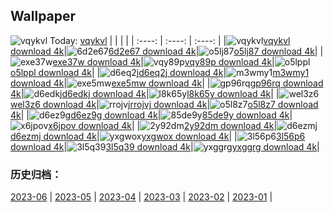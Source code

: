 ## Wallpaper
![vqykvl](https://w.wallhaven.cc/full/vq/wallhaven-vqykvl.png) Today: [vqykvl](https://th.wallhaven.cc/small/vq/vqykvl.jpg)
|      |      |      |
| :----: | :----: | :----: |
|![vqykvl](https://th.wallhaven.cc/small/vq/vqykvl.jpg)[vqykvl download 4k](https://wallhaven.cc/w/vqykvl)|![6d2e67](https://th.wallhaven.cc/small/6d/6d2e67.jpg)[6d2e67 download 4k](https://wallhaven.cc/w/6d2e67)|![o5lj87](https://th.wallhaven.cc/small/o5/o5lj87.jpg)[o5lj87 download 4k](https://wallhaven.cc/w/o5lj87)|
|![exe37w](https://th.wallhaven.cc/small/ex/exe37w.jpg)[exe37w download 4k](https://wallhaven.cc/w/exe37w)|![vqy89p](https://th.wallhaven.cc/small/vq/vqy89p.jpg)[vqy89p download 4k](https://wallhaven.cc/w/vqy89p)|![o5lppl](https://th.wallhaven.cc/small/o5/o5lppl.jpg)[o5lppl download 4k](https://wallhaven.cc/w/o5lppl)|
|![d6eq2j](https://th.wallhaven.cc/small/d6/d6eq2j.jpg)[d6eq2j download 4k](https://wallhaven.cc/w/d6eq2j)|![m3wmy1](https://th.wallhaven.cc/small/m3/m3wmy1.jpg)[m3wmy1 download 4k](https://wallhaven.cc/w/m3wmy1)|![exe5mw](https://th.wallhaven.cc/small/ex/exe5mw.jpg)[exe5mw download 4k](https://wallhaven.cc/w/exe5mw)|
|![gp96rq](https://th.wallhaven.cc/small/gp/gp96rq.jpg)[gp96rq download 4k](https://wallhaven.cc/w/gp96rq)|![d6edkj](https://th.wallhaven.cc/small/d6/d6edkj.jpg)[d6edkj download 4k](https://wallhaven.cc/w/d6edkj)|![l8k65y](https://th.wallhaven.cc/small/l8/l8k65y.jpg)[l8k65y download 4k](https://wallhaven.cc/w/l8k65y)|
|![wel3z6](https://th.wallhaven.cc/small/we/wel3z6.jpg)[wel3z6 download 4k](https://wallhaven.cc/w/wel3z6)|![rrojvj](https://th.wallhaven.cc/small/rr/rrojvj.jpg)[rrojvj download 4k](https://wallhaven.cc/w/rrojvj)|![o5l8z7](https://th.wallhaven.cc/small/o5/o5l8z7.jpg)[o5l8z7 download 4k](https://wallhaven.cc/w/o5l8z7)|
|![d6ez9g](https://th.wallhaven.cc/small/d6/d6ez9g.jpg)[d6ez9g download 4k](https://wallhaven.cc/w/d6ez9g)|![85de9y](https://th.wallhaven.cc/small/85/85de9y.jpg)[85de9y download 4k](https://wallhaven.cc/w/85de9y)|![x6jpov](https://th.wallhaven.cc/small/x6/x6jpov.jpg)[x6jpov download 4k](https://wallhaven.cc/w/x6jpov)|
|![2y92dm](https://th.wallhaven.cc/small/2y/2y92dm.jpg)[2y92dm download 4k](https://wallhaven.cc/w/2y92dm)|![d6ezmj](https://th.wallhaven.cc/small/d6/d6ezmj.jpg)[d6ezmj download 4k](https://wallhaven.cc/w/d6ezmj)|![yxgwox](https://th.wallhaven.cc/small/yx/yxgwox.jpg)[yxgwox download 4k](https://wallhaven.cc/w/yxgwox)|
|![3l56p6](https://th.wallhaven.cc/small/3l/3l56p6.jpg)[3l56p6 download 4k](https://wallhaven.cc/w/3l56p6)|![3l5q39](https://th.wallhaven.cc/small/3l/3l5q39.jpg)[3l5q39 download 4k](https://wallhaven.cc/w/3l5q39)|![yxggrg](https://th.wallhaven.cc/small/yx/yxggrg.jpg)[yxggrg download 4k](https://wallhaven.cc/w/yxggrg)|

### 历史归档：
[2023-06](https://github.com/april-projects/april-wallpaper/tree/main/picture/2023-06/) | [2023-05](https://github.com/april-projects/april-wallpaper/tree/main/picture/2023-05/) | [2023-04](https://github.com/april-projects/april-wallpaper/tree/main/picture/2023-04/) | [2023-03](https://github.com/april-projects/april-wallpaper/tree/main/picture/2023-03/) | [2023-02](https://github.com/april-projects/april-wallpaper/tree/main/picture/2023-02/) | [2023-01](https://github.com/april-projects/april-wallpaper/tree/main/picture/2023-01/) | 